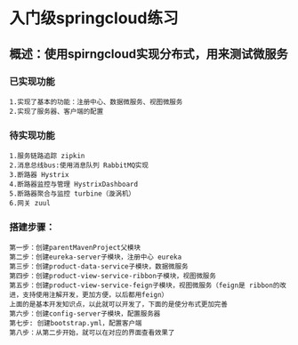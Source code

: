 # 入门级springcloud练习
## 概述：使用spirngcloud实现分布式，用来测试微服务
### 已实现功能
    1.实现了基本的功能：注册中心、数据微服务、视图微服务
    2.实现了服务器、客户端的配置
### 待实现功能
	1.服务链路追踪 zipkin
	2.消息总线bus:使用消息队列 RabbitMQ实现
	3.断路器 Hystrix
	4.断路器监控与管理 HystrixDashboard
	5.断路器聚合与监控 turbine（漩涡机）
	6.网关 zuul
### 搭建步骤：
    第一步：创建parentMavenProject父模块
    第二步：创建eureka-server子模块，注册中心 eureka
    第三步：创建product-data-service子模块，数据微服务
    第四步：创建product-view-service-ribbon子模块，视图微服务
    第五步：创建product-view-service-feign子模块，视图微服务（feign是 ribbon的改进，支持使用注解开发，更加方便，以后都用feign）
    上面的是基本开发知识点，以此就可以开发了，下面的是使分布式更加完善
    第六步：创建config-server子模块，配置服务器
    第七步: 创建bootstrap.yml，配置客户端
    第八步：从第二步开始，就可以在对应的界面查看效果了
